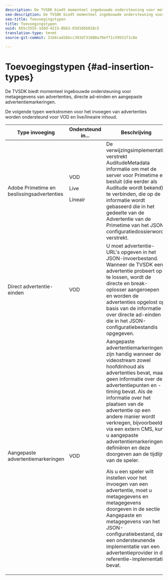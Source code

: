```yaml
---
description: De TVSDK biedt momenteel ingebouwde ondersteuning voor metagegevens van advertenties, directe ad-einden en aangepaste advertentiemarkeringen.
seo-description: De TVSDK biedt momenteel ingebouwde ondersteuning voor metagegevens van advertenties, directe ad-einden en aangepaste advertentiemarkeringen.
seo-title: Toevoegingstypen
title: Toevoegingstypen
uuid: 6b5c3555-1ddd-4215-8bb2-03d16bb818c5
translation-type: tm+mt
source-git-commit: 31b6cad26bcc393d731080a70eff1c59551f1c8e

---
```



# Toevoegingstypen {#ad-insertion-types}

De TVSDK biedt momenteel ingebouwde ondersteuning voor metagegevens van advertenties, directe ad-einden en aangepaste advertentiemarkeringen.

De volgende typen werkstromen voor het invoegen van advertenties worden ondersteund voor VOD en live/lineaire inhoud.

<table id="table_1C3A659BDDB7453CA953A103045FCA01"> 
 <thead> 
  <tr> 
   <th colname="col1" class="entry"> Type invoeging </th> 
   <th colname="col2" class="entry"> Ondersteund in... </th> 
   <th colname="col3" class="entry"> Beschrijving </th> 
  </tr>
 </thead>
 <tbody> 
  <tr> 
   <td colname="col1"> Adobe Primetime en beslissingsadvertenties </td> 
   <td colname="col2">VOD <p>Live </p> <p>Lineair </p> </td> 
   <td colname="col3">De verwijzingsimplementatie verstrekt <span class="codeph"> AuditudeMetadata</span> informatie om met de server voor Primetime en besluit (die eerder als Auditude wordt bekend) te verbinden, die op de informatie wordt gebaseerd die in het gedeelte</a> van de Advertentie van de Primetime van het JSON configuratiedossier</a>wordt verstrekt. </td> 
  </tr> 
  <tr> 
   <td colname="col1"> Direct advertentie-einden </td> 
   <td colname="col2"> VOD </td> 
   <td colname="col3">U moet advertentie-URL's opgeven in het JSON-invoerbestand. Wanneer de TVSDK een advertentie probeert op te lossen, wordt de directe en break-oplosser aangeroepen en worden de advertenties opgelost op basis van de informatie over directe ad-einden die in het JSON-configuratiebestand</a>is opgegeven. </td> 
  </tr> 
  <tr> 
   <td colname="col1"> Aangepaste advertentiemarkeringen </td> 
   <td colname="col2"> VOD </td> 
   <td colname="col3">Aangepaste advertentiemarkeringen zijn handig wanneer de videostream zowel hoofdinhoud als advertenties bevat, maar geen informatie over de advertentiepunten en -timing bevat. Als de informatie over het plaatsen van de advertentie op een andere manier wordt verkregen, bijvoorbeeld via een extern CMS, kunt u aangepaste advertentiemarkeringen definiëren en deze doorgeven aan de tijdlijn van de speler. <p>Als u een speler wilt instellen voor het invoegen van een advertentie, moet u metagegevens en metagegevens doorgeven in de sectie Aangepaste en metagegevens van het JSON-configuratiebestand</a>, dat een ondersteunende implementatie van een advertentieprovider in de referentie-implementatie bevat. </p> </td>
  </tr>
 </tbody>
</table>